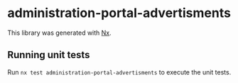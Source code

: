 # administration-portal-advertisments

This library was generated with [Nx](https://nx.dev).

## Running unit tests

Run `nx test administration-portal-advertisments` to execute the unit tests.
